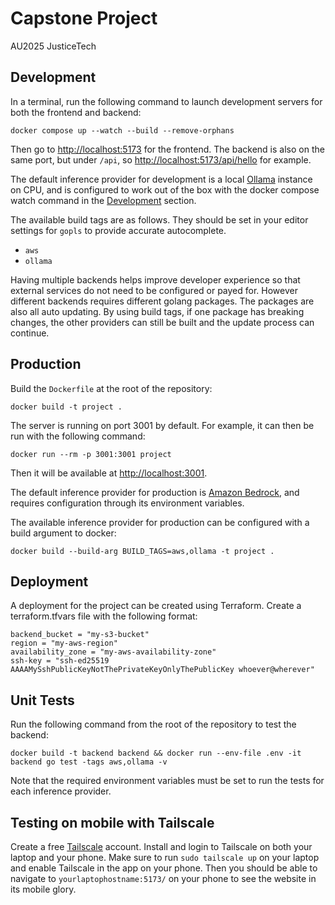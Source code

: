 # Capstone Project

AU2025 JusticeTech

## Development

In a terminal, run the following command to launch development servers for both the frontend and backend:

```
docker compose up --watch --build --remove-orphans
```

Then go to [http://localhost:5173](http://localhost:5173) for the frontend.
The backend is also on the same port, but under `/api`, so [http://localhost:5173/api/hello](http://localhost:5173/api/hello) for example.

The default inference provider for development is a local [Ollama](https://ollama.com) instance on CPU, and is configured to work out of the box with the docker compose watch command in the [Development](#development) section.

The available build tags are as follows.
They should be set in your editor settings for `gopls` to provide accurate autocomplete.

- `aws`
- `ollama`

Having multiple backends helps improve developer experience so that external services do not need to be configured or payed for.
However different backends requires different golang packages.
The packages are also all auto updating.
By using build tags, if one package has breaking changes, the other providers can still be built and the update process can continue.

## Production

Build the `Dockerfile` at the root of the repository:

```
docker build -t project .
```

The server is running on port 3001 by default.
For example, it can then be run with the following command:

```
docker run --rm -p 3001:3001 project
```

Then it will be available at [http://localhost:3001](http://localhost:3001).

The default inference provider for production is [Amazon Bedrock](https://aws.amazon.com/bedrock), and requires configuration through its environment variables.

The available inference provider for production can be configured with a build argument to docker:

```
docker build --build-arg BUILD_TAGS=aws,ollama -t project .
```

## Deployment

A deployment for the project can be created using Terraform.
Create a terraform.tfvars file with the following format:

```
backend_bucket = "my-s3-bucket"
region = "my-aws-region"
availability_zone = "my-aws-availability-zone"
ssh-key = "ssh-ed25519 AAAAMySshPublicKeyNotThePrivateKeyOnlyThePublicKey whoever@wherever"
```

## Unit Tests

Run the following command from the root of the repository to test the backend:

```
docker build -t backend backend && docker run --env-file .env -it backend go test -tags aws,ollama -v
```

Note that the required environment variables must be set to run the tests for each inference provider.

## Testing on mobile with Tailscale

Create a free [Tailscale](https://tailscale.com/) account.
Install and login to Tailscale on both your laptop and your phone.
Make sure to run `sudo tailscale up` on your laptop and enable
Tailscale in the app on your phone.
Then you should be able to navigate to `yourlaptophostname:5173/` on your phone to see the website in its mobile glory.
